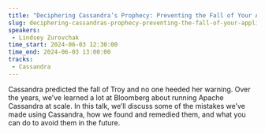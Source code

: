 ```yaml
---
title: "Deciphering Cassandra’s Prophecy: Preventing the Fall of Your Application"
slug: deciphering-cassandras-prophecy-preventing-the-fall-of-your-application
speakers:
 - Lindsey Zurovchak
time_start: 2024-06-03 12:30:00
time_end: 2024-06-03 13:00:00
tracks:
 - Cassandra
---
```


Cassandra predicted the fall of Troy and no one heeded her warning. Over the years, we’ve learned a lot at Bloomberg about running Apache Cassandra at scale. In this talk, we’ll discuss some of the mistakes we’ve made using Cassandra, how we found and remedied them, and what you can do to avoid them in the future.